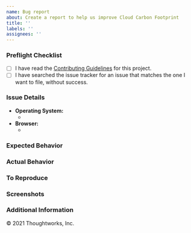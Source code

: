 ```yaml
---
name: Bug report
about: Create a report to help us improve Cloud Carbon Footprint
title: ''
labels: ''
assignees: ''
---
```


### Preflight Checklist

<!-- Please ensure you've completed the following steps by replacing [ ] with [x]-->

- [ ] I have read the [Contributing Guidelines](https://github.com/cloud-carbon-footprint/cloud-carbon-footprint/blob/trunk/CONTRIBUTING.md) for this project.
- [ ] I have searched the issue tracker for an issue that matches the one I want to file, without success.

### Issue Details

- **Operating System:**
  - <!-- (Platform and Version) e.g. macOS 10.13.6 / Windows 10 (1803) / Ubuntu 18.04 x64 -->
- **Browser:**
  - <!-- e.g. Chrome / Internet Explorer / Firefox -->

### Expected Behavior

<!-- A clear and concise description of what you expected to happen. -->

### Actual Behavior

<!-- A clear and concise description of what actually happened. -->

### To Reproduce

<!--
Your best chance of getting this bug looked at quickly is to provide steps to reproduce the bug.
-->

<!--
If you provide a URL, please list the commands required to clone/setup/run your repo e.g.
```sh
$ git clone $YOUR_URL -b $BRANCH
$ yarn install
$ yarn start
```
-->

### Screenshots

<!-- If applicable, add screenshots to help explain your problem. -->

### Additional Information

<!-- Add any other context about the problem here. -->

© 2021 Thoughtworks, Inc.
